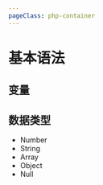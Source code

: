```yaml
---
pageClass: php-container
---
```

# 基本语法
## 变量



## 数据类型
   + Number
   + String
   + Array
   + Object
   + Null
